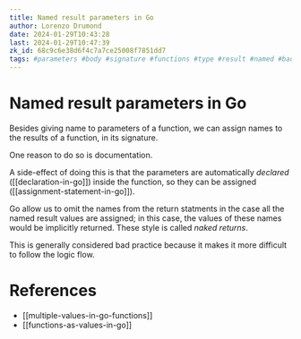 ```yaml
---
title: Named result parameters in Go
author: Lorenzo Drumond
date: 2024-01-29T10:43:28
last: 2024-01-29T10:47:39
zk_id: 68c9c6e38d6f4c7a7ce25008f7851dd7
tags: #parameters #body #signature #functions #type #result #named #bad_practice #variadic #golang #tuple #list #expression #naked #declare #programming #return #naked_return
---
```



# Named result parameters in Go
Besides giving name to parameters of a function, we can assign names to the results of a function, in its signature.

One reason to do so is documentation.

A side-effect of doing this is that the parameters are automatically _declared_ ([[declaration-in-go]]) inside the function, so they can be assigned ([[assignment-statement-in-go]]).

Go allow us to omit the names from the return statments in the case all the named result values are assigned; in this case, the values of these names would be implicitly returned. These style is called _naked returns_.

This is generally considered bad practice because it makes it more difficult to follow the logic flow.

# References
- [[multiple-values-in-go-functions]]
- [[functions-as-values-in-go]]
